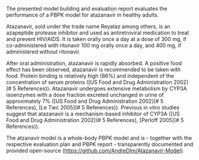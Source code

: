 The presented model building and evaluation report evaluates the performance of a PBPK model for atazanavir in healthy adults.

Atazanavir, sold under the trade name Reyataz among others, is an azapeptide protease inhibitor and used as antiretroviral medication to treat and prevent HIV/AIDS. It is taken orally once a day at a dose of 300 mg, if co-administered with ritonavir 100 mg orally once a day, and 400 mg, if administered without ritonavir. 

After oral administration, atazanavir is rapidly absorbed. A positive food effect has been observed, atazanavir is recommended to be taken with food. Protein binding is relatively high (86%) and independent of the concentration of serum proteins ([US Food and Drug Administration 2002](# 5 References)). Atazanavir undergoes extensive metabolism by CYP3A isoenzymes with a dose fraction excreted unchanged in urine of approximately 7% ([US Food and Drug Administration 2002](# 5 References), [Le Tiec 2005](# 5 References)). Previous in vitro studies suggest that atazanavir is a mechanism-based inhibitor of CYP3A ([US Food and Drug Administration 2002](# 5 References), [Perloff 2005](# 5 References)).

The atzanavir model is a whole-body PBPK model and is - together with the respective evaluation plan and PBPK report - transparently documented and provided open-source (https://github.com/AndreDlm/Atazanavir-Model).



